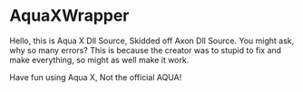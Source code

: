 # AquaXWrapper

Hello, this is Aqua X Dll Source, Skidded off Axon Dll Source.
You might ask, why so many errors? This is because the creator
was to stupid to fix and make everything, so might as well 
make it work.

Have fun using Aqua X, Not the official AQUA!
